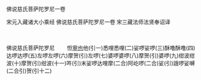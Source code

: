 佛说慈氏菩萨陀罗尼一卷


宋元入藏诸大小乘经
佛说慈氏菩萨陀罗尼一卷
宋三藏法师法贤奉诏译


　　

佛说慈氏菩萨陀罗尼
　　怛[寧也](切身)他(引一)悉哩悉哩(二)娑啰娑啰(三)酥噜酥噜(四)达啰达啰(五)左啰左啰(六)摩贺(引)左啰(七)婆啰婆啰(八)摩贺(引)婆啰(九)绀波绀波(十)摩贺(引)绀波(十一)吽(引)末娑啰达哩摩(二合)阿屹啰(二合)娑(引)誐啰娑嚩(二合引)贺(引十二)

